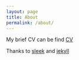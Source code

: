 ```yaml
---
layout: page
title: About
permalink: /about/
---
```

My brief CV can be find 
[CV](https://ry-jojo.github.io/online-cv)

Thanks to
[sleek](https://github.com/janczizikow/sleek)
and
[jekyll](https://github.com/jekyll/jekyll)
